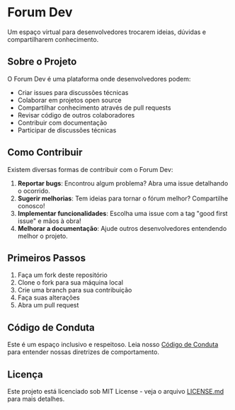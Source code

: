 # Forum Dev

Um espaço virtual para desenvolvedores trocarem ideias, dúvidas e compartilharem conhecimento.

## Sobre o Projeto

O Forum Dev é uma plataforma onde desenvolvedores podem:

- Criar issues para discussões técnicas
- Colaborar em projetos open source
- Compartilhar conhecimento através de pull requests
- Revisar código de outros colaboradores
- Contribuir com documentação
- Participar de discussões técnicas

## Como Contribuir

Existem diversas formas de contribuir com o Forum Dev:

1. **Reportar bugs**: Encontrou algum problema? Abra uma issue detalhando o ocorrido.
2. **Sugerir melhorias**: Tem ideias para tornar o fórum melhor? Compartilhe conosco!
3. **Implementar funcionalidades**: Escolha uma issue com a tag "good first issue" e mãos à obra!
4. **Melhorar a documentação**: Ajude outros desenvolvedores entendendo melhor o projeto.

## Primeiros Passos

1. Faça um fork deste repositório
2. Clone o fork para sua máquina local
3. Crie uma branch para sua contribuição
4. Faça suas alterações
5. Abra um pull request

## Código de Conduta

Este é um espaço inclusivo e respeitoso. Leia nosso [Código de Conduta](CODE_OF_CONDUCT.md) para entender nossas diretrizes de comportamento.

## Licença

Este projeto está licenciado sob MIT License - veja o arquivo [LICENSE.md](LICENSE.md) para mais detalhes.
